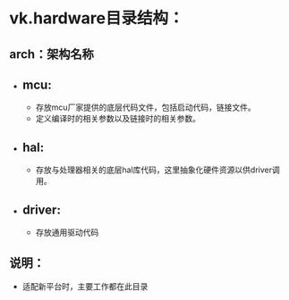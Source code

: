 # vk.hardware目录结构：

## arch：架构名称

- ## mcu:
	- 存放mcu厂家提供的底层代码文件，包括启动代码，链接文件。
	- 定义编译时的相关参数以及链接时的相关参数。

- ## hal:
	- 存放与处理器相关的底层hal库代码，这里抽象化硬件资源以供driver调用。

- ## driver:
	- 存放通用驱动代码

## 说明：
- 适配新平台时，主要工作都在此目录

